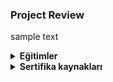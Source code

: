 ### Project Review 
sample text

 <details>
<summary><b>Eğitimler</b></summary>  
<details>
<summary><b>Ücretli eğitimler</b></summary>
Eğitim sitesi 1 
<a href="https://site1.com" rel="nofollow">https://site1.com</a>
<br>
Eğitim sitesi 2
<a href="https://site2.com"
rel="nofollow">https://site2.com</a>
</details>

<details>
<summary><b>Ücretsiz eğitimler</b></summary>
Eğitim sitesi 1 
<a href="https://freesite1.com" rel="nofollow">https://site1.com</a>
<br>
Eğitim sitesi 2
<a href="https://freesite2.com"
rel="nofollow">https://site2.com</a>
</details>
</details>

<details>
<summary><b>Sertifika kaynakları</b></summary>

Kaynak sitesi 1
<a href="https://certsite1.com 
rel="nofollow">https://certsite1.com</a>

Kaynak sitesi 2
<a href="https://certsite2.com 
rel="nofollow">https://certsite2.com</a>
</details>
